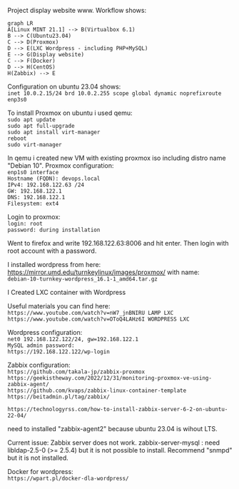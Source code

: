 Project display website www. Workflow shows:

```mermaid
graph LR
A[Linux MINT 21.1] --> B(Virtualbox 6.1)
B --> C(Ubuntu23.04)
C --> D(Proxmox)
D --> E(LXC Wordpress - including PHP+MySQL)
E --> G(Display website)
C --> F(Docker)
D --> H(CentOS)
H(Zabbix) --> E
```
Configuration on ubuntu 23.04 shows:\
`inet 10.0.2.15/24 brd 10.0.2.255 scope global dynamic noprefixroute enp3s0`

To install Proxmox on ubuntu i used qemu:\
`sudo apt update`\
`sudo apt full-upgrade`\
`sudo apt install virt-manager`\
`reboot`\
`sudo virt-manager`

In qemu i created new VM with existing proxmox iso including distro name "Debian 10".
Proxmox configuration:\
`enp1s0 interface`\
`Hostname (FQDN): devops.local`\
`IPv4: 192.168.122.63 /24`\
`GW: 192.168.122.1`\
`DNS: 192.168.122.1`\
`Filesystem: ext4`

Login to proxmox:\
`login: root`\
`password: during installation`

Went to firefox and write 192.168.122.63:8006 and hit enter. Then login with root account with a password.

I installed wordpress from here: https://mirror.umd.edu/turnkeylinux/images/proxmox/ with name:\
`debian-10-turnkey-wordpress_16.1-1_amd64.tar.gz`

I Created LXC container with Wordpress

Useful materials you can find here:\
`https://www.youtube.com/watch?v=nW7_jnBNIRU LAMP LXC`\
`https://www.youtube.com/watch?v=OToQ4LAHz6I WORDPRESS LXC`

Wordpress configuration:\
`net0 192.168.122.122/24, gw=192.168.122.1`\
`MySQL admin password: `\
`https://192.168.122.122/wp-login`

Zabbix configuration:\
`https://github.com/takala-jp/zabbix-proxmox`\
`https://geekistheway.com/2022/12/31/monitoring-proxmox-ve-using-zabbix-agent/`\
`https://github.com/kvaps/zabbix-linux-container-template`\
`https://beitadmin.pl/tag/zabbix/`

`https://technologyrss.com/how-to-install-zabbix-server-6-2-on-ubuntu-22-04/`

need to installed "zabbix-agent2" because ubuntu 23.04 is wihout LTS.

Current issue: Zabbix server does not work. zabbix-server-mysql : need libldap-2.5-0 (>= 2.5.4) but it is not possible to install. Recommend "snmpd" but it is not installed.

Docker for wordpress:\
`https://wpart.pl/docker-dla-wordpress/`
